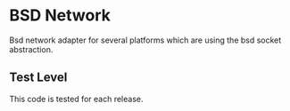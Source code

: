 BSD Network
===========

Bsd network adapter for several platforms which are using the bsd
socket abstraction.

Test Level
----------

This code is tested for each release.
